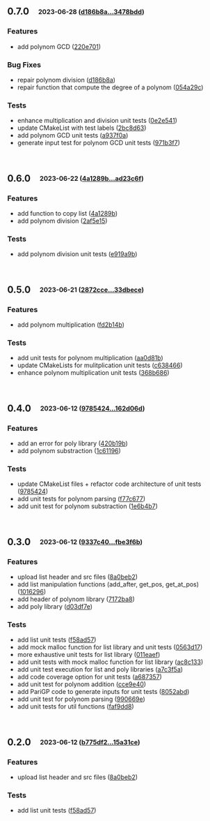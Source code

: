 ## **0.7.0**&emsp;<sub><sup>2023-06-28 ([d186b8a...3478bdd](https://github.com/groumage/PolynomArithmetic/compare/d186b8aa5be055f29a57041cf85e97a8747ad80a...3478bdd6845022505c1032f0d5489cf5d7a3a7e4?diff=split))</sup></sub>

### Features

- add polynom GCD ([220e701](https://github.com/groumage/PolynomArithmetic/commit/220e701d96d5c3cf5a31f00f608a8aba04014dff))

### Bug Fixes

- repair polynom division ([d186b8a](https://github.com/groumage/PolynomArithmetic/commit/d186b8aa5be055f29a57041cf85e97a8747ad80a))
- repair function that compute the degree of a polynom ([054a29c](https://github.com/groumage/PolynomArithmetic/commit/054a29c6960ac0ab68cadee579e1b77cb7b39eba))

### Tests

- enhance multiplication and division unit tests ([0e2e541](https://github.com/groumage/PolynomArithmetic/commit/0e2e5416b260179f3d19ff9a365b1138d9976dbc))
- update CMakeList with test labels ([2bc8d63](https://github.com/groumage/PolynomArithmetic/commit/2bc8d638269f824b8b5d76d44cac696b3ebd40bd))
- add polynom GCD unit tests ([a937f0a](https://github.com/groumage/PolynomArithmetic/commit/a937f0a99479151a2be47724a608b2b6278ba8dc))
- generate input test for polynom GCD unit tests ([971b3f7](https://github.com/groumage/PolynomArithmetic/commit/971b3f711552602e5485c748cfdb2db535bd99d8))

<br>

## **0.6.0**&emsp;<sub><sup>2023-06-22 ([4a1289b...ad23c6f](https://github.com/groumage/PolynomArithmetic/compare/4a1289b9e52941f946a00f156eb76603701e346d...ad23c6f9d04e5a004f9f1611fba5a2b7850b9a04?diff=split))</sup></sub>

### Features

- add function to copy list ([4a1289b](https://github.com/groumage/PolynomArithmetic/commit/4a1289b9e52941f946a00f156eb76603701e346d))
- add polynom division ([2af5e15](https://github.com/groumage/PolynomArithmetic/commit/2af5e15351b8d3a5e0dbc40a55fb76020f59f6d1))

### Tests

- add polynom division unit tests ([e919a9b](https://github.com/groumage/PolynomArithmetic/commit/e919a9be1008066f0147baa2c6d8987166b87d96))

<br>

## **0.5.0**&emsp;<sub><sup>2023-06-21 ([2872cce...33dbece](https://github.com/groumage/PolynomArithmetic/compare/2872ccefa63b2f4be9353579205b620ef724f600...33dbeceae5af5aa7c1e615e46707a6d1bbee7e05?diff=split))</sup></sub>

### Features

- add polynom multiplication ([fd2b14b](https://github.com/groumage/PolynomArithmetic/commit/fd2b14b23612bc1d84719cb6780c066cf34202cc))

### Tests

- add unit tests for polynom multiplication ([aa0d81b](https://github.com/groumage/PolynomArithmetic/commit/aa0d81b0597d157a88b674ba9c39a55eb736e5d8))
- update CMakeLists for mulitplication unit tests ([c638466](https://github.com/groumage/PolynomArithmetic/commit/c638466be35869457b7f5bc835bc7a3ae3aad26e))
- enhance polynom multiplication unit tests ([368b686](https://github.com/groumage/PolynomArithmetic/commit/368b68639b15b7f1e331c7714a44f464251da3fe))

<br>

## **0.4.0**&emsp;<sub><sup>2023-06-12 ([9785424...162d06d](https://github.com/groumage/PolynomArithmetic/compare/9785424813a91cbf0c0c7ada5dd5008016a90570...162d06dc1c8e0da7f5decb96f4abbda6234790d0?diff=split))</sup></sub>

### Features

- add an error for poly library ([420b19b](https://github.com/groumage/PolynomArithmetic/commit/420b19b2dff3888a80b8dda1ee65a619febfd834))
- add polynom substraction ([1c61196](https://github.com/groumage/PolynomArithmetic/commit/1c61196c66e64ec21565a63b58ef09657ef3d62c))

### Tests

- update CMakeList files \+ refactor code architecture of unit tests ([9785424](https://github.com/groumage/PolynomArithmetic/commit/9785424813a91cbf0c0c7ada5dd5008016a90570))
- add unit tests for polynom parsing ([f77c677](https://github.com/groumage/PolynomArithmetic/commit/f77c67710b65b105c409653197f3256777c72205))
- add unit test for polynom substraction ([1e6b4b7](https://github.com/groumage/PolynomArithmetic/commit/1e6b4b72780ab0e089dc12dc2869d02a9f2a38bf))

<br>

## **0.3.0**&emsp;<sub><sup>2023-06-12 ([9337c40...fbe3f6b](https://github.com/groumage/PolynomArithmetic/compare/9337c4087999aeeeb1d0919daf5d02250c846ace...fbe3f6bb81250f7ee6fbd53e463f3fa8fd3250d4?diff=split))</sup></sub>

### Features

- upload list header and src files ([8a0beb2](https://github.com/groumage/PolynomArithmetic/commit/8a0beb2f4e16a5879586376ec56964143e45fa67))
- add list manipulation functions \(add\_after, get\_pos, get\_at\_pos\) ([1016296](https://github.com/groumage/PolynomArithmetic/commit/1016296bf2add41044b14b4cca3bfa2230a0bb16))
- add header of polynom library ([7172ba8](https://github.com/groumage/PolynomArithmetic/commit/7172ba85ebb555c459abf1c8924d9ada28b7f42d))
- add poly library ([d03df7e](https://github.com/groumage/PolynomArithmetic/commit/d03df7e6bcbcd668a39eb2e2ab9fbd851b52ab0d))

### Tests

- add list unit tests ([f58ad57](https://github.com/groumage/PolynomArithmetic/commit/f58ad5784bb95c49eb3b72d600f3f51f775b19d2))
- add mock malloc function for list library and unit tests ([0563d17](https://github.com/groumage/PolynomArithmetic/commit/0563d17a6cb9212f7c497e54ed8eebc5ccaf964b))
- more exhaustive unit tests for list library ([011eaef](https://github.com/groumage/PolynomArithmetic/commit/011eaef8e8bebb4f3f8cd4c819f75cf61107e0f7))
- add unit tests with mock malloc function for list library ([ac8c133](https://github.com/groumage/PolynomArithmetic/commit/ac8c13352578d725089f63f165349e903af74ca7))
- add unit test execution for list and poly libraries ([a7c3f5a](https://github.com/groumage/PolynomArithmetic/commit/a7c3f5af81cc072220b86cdba6b0051163b31dbe))
- add code coverage option for unit tests ([a687357](https://github.com/groumage/PolynomArithmetic/commit/a68735744635f5fb1141d45cd17e5aa93af10d9a))
- add unit test for polynom addition ([cce9e40](https://github.com/groumage/PolynomArithmetic/commit/cce9e40372b149b99f6a01e7ef7fe9f316246c08))
- add PariGP code to generate inputs for unit tests ([8052abd](https://github.com/groumage/PolynomArithmetic/commit/8052abd1a7a0a275cf69443b97c6c30d61b43603))
- add unit test for polynom parsing ([990669e](https://github.com/groumage/PolynomArithmetic/commit/990669eada2b4bc5e61f67d572f015fd39a9cef1))
- add unit tests for util functions ([faf9dd8](https://github.com/groumage/PolynomArithmetic/commit/faf9dd876e9c7d15e1c3f2a3d70941daf7b668a4))

<br>

## **0.2.0**&emsp;<sub><sup>2023-06-12 ([b775df2...15a31ce](https://github.com/groumage/PolynomArithmetic/compare/b775df27959f63b98e827adbc1df8ab19ad3ff03...15a31cebaea3c350f54448dbaf1d33504741aec3?diff=split))</sup></sub>

### Features

- upload list header and src files ([8a0beb2](https://github.com/groumage/PolynomArithmetic/commit/8a0beb2f4e16a5879586376ec56964143e45fa67))

### Tests

- add list unit tests ([f58ad57](https://github.com/groumage/PolynomArithmetic/commit/f58ad5784bb95c49eb3b72d600f3f51f775b19d2))

<br>

